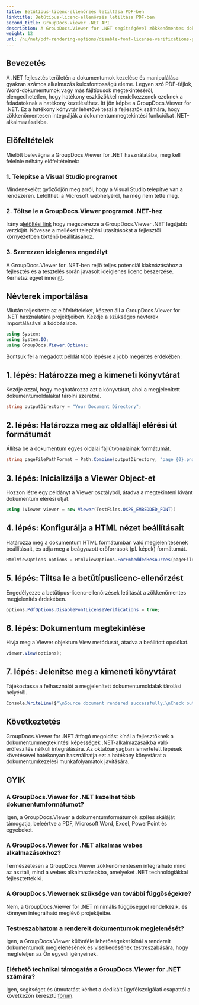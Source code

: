 ```yaml
---
title: Betűtípus-licenc-ellenőrzés letiltása PDF-ben
linktitle: Betűtípus-licenc-ellenőrzés letiltása PDF-ben
second_title: GroupDocs.Viewer .NET API
description: A GroupDocs.Viewer for .NET segítségével zökkenőmentes dokumentummegtekintési lehetőségeket nyithat meg .NET-ben. Könnyen integrálhatja és testreszabhatja a dokumentumok megjelenítését minimális függőséggel.
weight: 12
url: /hu/net/pdf-rendering-options/disable-font-license-verifications-pdf/
---
```

## Bevezetés
A .NET fejlesztés területén a dokumentumok kezelése és manipulálása gyakran számos alkalmazás kulcsfontosságú eleme. Legyen szó PDF-fájlok, Word-dokumentumok vagy más fájltípusok megtekintéséről, elengedhetetlen, hogy hatékony eszközökkel rendelkezzenek ezeknek a feladatoknak a hatékony kezeléséhez. Itt jön képbe a GroupDocs.Viewer for .NET. Ez a hatékony könyvtár lehetővé teszi a fejlesztők számára, hogy zökkenőmentesen integrálják a dokumentummegtekintési funkciókat .NET-alkalmazásaikba.
## Előfeltételek
Mielőtt belevágna a GroupDocs.Viewer for .NET használatába, meg kell felelnie néhány előfeltételnek:
### 1. Telepítse a Visual Studio programot
Mindenekelőtt győződjön meg arról, hogy a Visual Studio telepítve van a rendszeren. Letöltheti a Microsoft webhelyéről, ha még nem tette meg.
### 2. Töltse le a GroupDocs.Viewer programot .NET-hez
 Irány a[letöltési link](https://releases.groupdocs.com/viewer/net/) hogy megszerezze a GroupDocs.Viewer .NET legújabb verzióját. Kövesse a mellékelt telepítési utasításokat a fejlesztői környezetben történő beállításához.
### 3. Szerezzen ideiglenes engedélyt
 A GroupDocs.Viewer for .NET-ben rejlő teljes potenciál kiaknázásához a fejlesztés és a tesztelés során javasolt ideiglenes licenc beszerzése. Kérhetsz egyet innen[itt](https://purchase.groupdocs.com/temporary-license/).

## Névterek importálása
Miután teljesítette az előfeltételeket, készen áll a GroupDocs.Viewer for .NET használatára projektjeiben. Kezdje a szükséges névterek importálásával a kódbázisba.
```csharp
using System;
using System.IO;
using GroupDocs.Viewer.Options;
```

Bontsuk fel a megadott példát több lépésre a jobb megértés érdekében:
## 1. lépés: Határozza meg a kimeneti könyvtárat
Kezdje azzal, hogy meghatározza azt a könyvtárat, ahol a megjelenített dokumentumoldalakat tárolni szeretné.
```csharp
string outputDirectory = "Your Document Directory";
```
## 2. lépés: Határozza meg az oldalfájl elérési út formátumát
Állítsa be a dokumentum egyes oldalai fájlútvonalainak formátumát.
```csharp
string pageFilePathFormat = Path.Combine(outputDirectory, "page_{0}.png");
```
## 3. lépés: Inicializálja a Viewer Object-et
Hozzon létre egy példányt a Viewer osztályból, átadva a megtekinteni kívánt dokumentum elérési útját.
```csharp
using (Viewer viewer = new Viewer(TestFiles.OXPS_EMBEDDED_FONT))
```
## 4. lépés: Konfigurálja a HTML nézet beállításait
Határozza meg a dokumentum HTML formátumban való megjelenítésének beállításait, és adja meg a beágyazott erőforrások (pl. képek) formátumát.
```csharp
HtmlViewOptions options = HtmlViewOptions.ForEmbeddedResources(pageFilePathFormat);
```
## 5. lépés: Tiltsa le a betűtípuslicenc-ellenőrzést
Engedélyezze a betűtípus-licenc-ellenőrzések letiltását a zökkenőmentes megjelenítés érdekében.
```csharp
options.PdfOptions.DisableFontLicenseVerifications = true;
```
## 6. lépés: Dokumentum megtekintése
Hívja meg a Viewer objektum View metódusát, átadva a beállított opciókat.
```csharp
viewer.View(options);
```
## 7. lépés: Jelenítse meg a kimeneti könyvtárat
Tájékoztassa a felhasználót a megjelenített dokumentumoldalak tárolási helyéről.
```csharp
Console.WriteLine($"\nSource document rendered successfully.\nCheck output in {outputDirectory}.");
```

## Következtetés
GroupDocs.Viewer for .NET átfogó megoldást kínál a fejlesztőknek a dokumentummegtekintési képességek .NET-alkalmazásaikba való erőfeszítés nélküli integrálására. Az oktatóanyagban ismertetett lépések követésével hatékonyan használhatja ezt a hatékony könyvtárat a dokumentumkezelési munkafolyamatok javítására.
## GYIK
### A GroupDocs.Viewer for .NET kezelhet több dokumentumformátumot?
Igen, a GroupDocs.Viewer a dokumentumformátumok széles skáláját támogatja, beleértve a PDF, Microsoft Word, Excel, PowerPoint és egyebeket.
### A GroupDocs.Viewer for .NET alkalmas webes alkalmazásokhoz?
Természetesen a GroupDocs.Viewer zökkenőmentesen integrálható mind az asztali, mind a webes alkalmazásokba, amelyeket .NET technológiákkal fejlesztettek ki.
### A GroupDocs.Viewernek szüksége van további függőségekre?
Nem, a GroupDocs.Viewer for .NET minimális függőséggel rendelkezik, és könnyen integrálható meglévő projektjeibe.
### Testreszabhatom a renderelt dokumentumok megjelenését?
Igen, a GroupDocs.Viewer különféle lehetőségeket kínál a renderelt dokumentumok megjelenésének és viselkedésének testreszabására, hogy megfeleljen az Ön egyedi igényeinek.
### Elérhető technikai támogatás a GroupDocs.Viewer for .NET számára?
 Igen, segítséget és útmutatást kérhet a dedikált ügyfélszolgálati csapattól a következőn keresztül[fórum](https://forum.groupdocs.com/c/viewer/9).